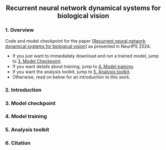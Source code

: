 <h2 align="center">Recurrent neural network dynamical systems for biological vision</h2> 

### 1. Overview
Code and model checkpoint for the paper [[Recurrent neural network dynamical systems for biological vision]](https://openreview.net/forum?id=ZZ94aLbMOK) as presented in NeurIPS 2024. 
- If you just want to immediately download and run a trained model, jump to [3. Model Checkpoint](#3-model-checkpoint).
- If you want details about training, jump to [4. Model training](#4-model-training).
- If you want the analysis toolkit, jump to [5. Analysis toolkit](#5-analysis-toolkit).
- Otherwise, read on below for an introduction to this work.

### 2. Introduction

### 3. Model checkpoint

### 4. Model training

### 5. Analysis toolkit

### 6. Citation
